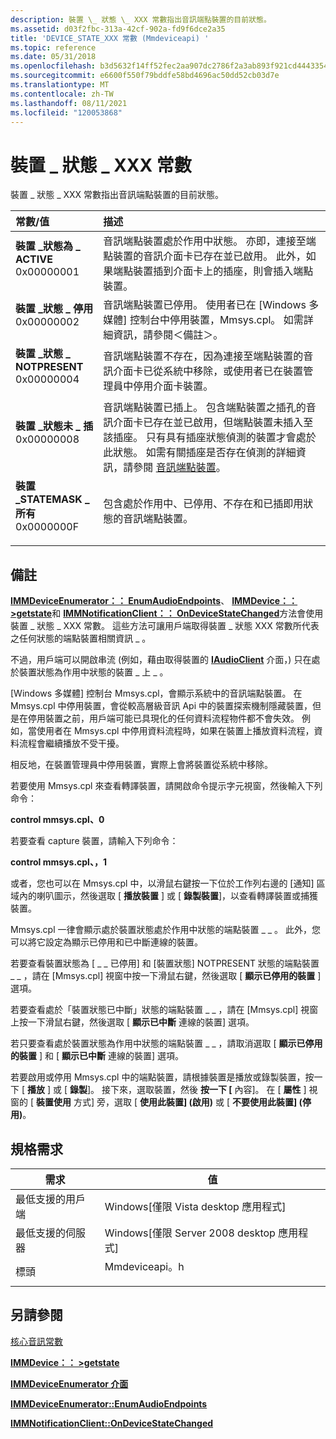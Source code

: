 ```yaml
---
description: 裝置 \_ 狀態 \_ XXX 常數指出音訊端點裝置的目前狀態。
ms.assetid: d03f2fbc-313a-42cf-902a-fd9f6dce2a35
title: 'DEVICE_STATE_XXX 常數 (Mmdeviceapi) '
ms.topic: reference
ms.date: 05/31/2018
ms.openlocfilehash: b3d5632f14ff52fec2aa907dc2786f2a3ab893f921cd44433548510163f66a1b
ms.sourcegitcommit: e6600f550f79bddfe58bd4696ac50dd52cb03d7e
ms.translationtype: MT
ms.contentlocale: zh-TW
ms.lasthandoff: 08/11/2021
ms.locfileid: "120053868"
---
```

# <a name="device_state_xxx-constants"></a>裝置 \_ 狀態 \_ XXX 常數

裝置 \_ 狀態 \_ XXX 常數指出音訊端點裝置的目前狀態。



| 常數/值                                                                                                                                                                                                                                               | 描述                                                                                                                                                                                                                                                                                                                                                                      |
|:-------------------------------------------------------------------------------------------------------------------------------------------------------------------------------------------------------------------------------------------------------------|:---------------------------------------------------------------------------------------------------------------------------------------------------------------------------------------------------------------------------------------------------------------------------------------------------------------------------------------------------------------------------------|
| <span id="DEVICE_STATE_ACTIVE"></span><span id="device_state_active"></span><dl> <dt>**裝置 \_狀態為 \_ ACTIVE**</dt> <dt>0x00000001</dt> </dl>             | 音訊端點裝置處於作用中狀態。 亦即，連接至端點裝置的音訊介面卡已存在並已啟用。 此外，如果端點裝置插到介面卡上的插座，則會插入端點裝置。<br/>                                                                                                                            |
| <span id="DEVICE_STATE_DISABLED"></span><span id="device_state_disabled"></span><dl> <dt>**裝置 \_狀態 \_ 停用**</dt> <dt>0x00000002</dt> </dl>       | 音訊端點裝置已停用。 使用者已在 [Windows 多媒體] 控制台中停用裝置，Mmsys.cpl。 如需詳細資訊，請參閱＜備註＞。<br/>                                                                                                                                                                                                        |
| <span id="DEVICE_STATE_NOTPRESENT"></span><span id="device_state_notpresent"></span><dl> <dt>**裝置 \_狀態 \_ NOTPRESENT**</dt> <dt>0x00000004</dt> </dl> | 音訊端點裝置不存在，因為連接至端點裝置的音訊介面卡已從系統中移除，或使用者已在裝置管理員中停用介面卡裝置。<br/>                                                                                                                                                              |
| <span id="DEVICE_STATE_UNPLUGGED"></span><span id="device_state_unplugged"></span><dl> <dt>**裝置 \_狀態未 \_ 插**</dt> <dt>0x00000008</dt> </dl>    | 音訊端點裝置已插上。 包含端點裝置之插孔的音訊介面卡已存在並已啟用，但端點裝置未插入至該插座。 只有具有插座狀態偵測的裝置才會處於此狀態。 如需有關插座是否存在偵測的詳細資訊，請參閱 [音訊端點裝置](audio-endpoint-devices.md)。<br/> |
| <span id="DEVICE_STATEMASK_ALL"></span><span id="device_statemask_all"></span><dl> <dt>**裝置 \_STATEMASK \_ 所有**</dt> <dt>0x0000000F</dt> </dl>          | 包含處於作用中、已停用、不存在和已插即用狀態的音訊端點裝置。<br/>                                                                                                                                                                                                                                                                           |



## <a name="remarks"></a>備註

[**IMMDeviceEnumerator：： EnumAudioEndpoints**](/windows/desktop/api/Mmdeviceapi/nf-mmdeviceapi-immdeviceenumerator-enumaudioendpoints)、 [**IMMDevice：： >getstate**](/windows/desktop/api/Mmdeviceapi/nf-mmdeviceapi-immdevice-getstate)和 [**IMMNotificationClient：： OnDeviceStateChanged**](/windows/desktop/api/Mmdeviceapi/nf-mmdeviceapi-immnotificationclient-ondevicestatechanged)方法會使用裝置 \_ 狀態 \_ XXX 常數。 這些方法可讓用戶端取得裝置 \_ 狀態 XXX 常數所代表之任何狀態的端點裝置相關資訊 \_ 。

不過，用戶端可以開啟串流 (例如，藉由取得裝置的 [**IAudioClient**](/windows/desktop/api/Audioclient/nn-audioclient-iaudioclient) 介面，) 只在處於裝置狀態為作用中狀態的裝置 \_ 上 \_ 。

[Windows 多媒體] 控制台 Mmsys.cpl，會顯示系統中的音訊端點裝置。 在 Mmsys.cpl 中停用裝置，會從較高層級音訊 Api 中的裝置探索機制隱藏裝置，但是在停用裝置之前，用戶端可能已具現化的任何資料流程物件都不會失效。 例如，當使用者在 Mmsys.cpl 中停用資料流程時，如果在裝置上播放資料流程，資料流程會繼續播放不受干擾。

相反地，在裝置管理員中停用裝置，實際上會將裝置從系統中移除。

若要使用 Mmsys.cpl 來查看轉譯裝置，請開啟命令提示字元視窗，然後輸入下列命令：

**control mmsys.cpl、0**

若要查看 capture 裝置，請輸入下列命令：

**control mmsys.cpl、，1**

或者，您也可以在 Mmsys.cpl 中，以滑鼠右鍵按一下位於工作列右邊的 [通知] 區域內的喇叭圖示，然後選取 [ **播放裝置** ] 或 [ **錄製裝置**]，以查看轉譯裝置或捕獲裝置。

Mmsys.cpl 一律會顯示處於裝置狀態處於作用中狀態的端點裝置 \_ \_ 。 此外，您可以將它設定為顯示已停用和已中斷連線的裝置。

若要查看裝置狀態為 [ \_ \_ 已停用] 和 [裝置狀態] NOTPRESENT 狀態的端點裝置 \_ \_ ，請在 [Mmsys.cpl] 視窗中按一下滑鼠右鍵，然後選取 [ **顯示已停用的裝置** ] 選項。

若要查看處於「裝置狀態已中斷」狀態的端點裝置 \_ \_ ，請在 [Mmsys.cpl] 視窗上按一下滑鼠右鍵，然後選取 [ **顯示已中斷** 連線的裝置] 選項。

若只要查看處於裝置狀態為作用中狀態的端點裝置 \_ \_ ，請取消選取 [ **顯示已停用的裝置** ] 和 [ **顯示已中斷** 連線的裝置] 選項。

若要啟用或停用 Mmsys.cpl 中的端點裝置，請根據裝置是播放或錄製裝置，按一下 [ **播放** ] 或 [ **錄製**]。 接下來，選取裝置，然後 **按一下 [** 內容]。 在 [ **屬性** ] 視窗的 [ **裝置使用** 方式] 旁，選取 [ **使用此裝置] (啟用)** 或 [ **不要使用此裝置] (停用)**。

## <a name="requirements"></a>規格需求



| 需求 | 值 |
|-------------------------------------|------------------------------------------------------------------------------------------|
| 最低支援的用戶端<br/> | Windows\[僅限 Vista desktop 應用程式\]<br/>                                           |
| 最低支援的伺服器<br/> | Windows\[僅限 Server 2008 desktop 應用程式\]<br/>                                     |
| 標頭<br/>                   | <dl> <dt>Mmdeviceapi。h</dt> </dl> |



## <a name="see-also"></a>另請參閱

<dl> <dt>

[核心音訊常數](core-audio-constants.md)
</dt> <dt>

[**IMMDevice：： >getstate**](/windows/desktop/api/Mmdeviceapi/nf-mmdeviceapi-immdevice-getstate)
</dt> <dt>

[**IMMDeviceEnumerator 介面**](/windows/desktop/api/Mmdeviceapi/nn-mmdeviceapi-immdeviceenumerator)
</dt> <dt>

[**IMMDeviceEnumerator::EnumAudioEndpoints**](/windows/desktop/api/Mmdeviceapi/nf-mmdeviceapi-immdeviceenumerator-enumaudioendpoints)
</dt> <dt>

[**IMMNotificationClient::OnDeviceStateChanged**](/windows/desktop/api/Mmdeviceapi/nf-mmdeviceapi-immnotificationclient-ondevicestatechanged)
</dt> </dl>

 

 




